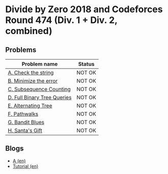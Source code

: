 # Divide by Zero 2018 and Codeforces Round 474 (Div. 1 + Div. 2, combined)

## Problems

|Problem name|Status|
|------------|---------|
| [A. Check the string](problems/A._Check_the_string.md)|NOT OK|
| [B. Minimize the error](problems/B._Minimize_the_error.md)|NOT OK|
| [C. Subsequence Counting](problems/C._Subsequence_Counting.md)|NOT OK|
| [D. Full Binary Tree Queries](problems/D._Full_Binary_Tree_Queries.md)|NOT OK|
| [E. Alternating Tree](problems/E._Alternating_Tree.md)|NOT OK|
| [F. Pathwalks](problems/F._Pathwalks.md)|NOT OK|
| [G. Bandit Blues](problems/G._Bandit_Blues.md)|NOT OK|
| [H. Santa's Gift](problems/H._Santa's_Gift.md)|NOT OK|
## Blogs

- [A (en)](blogs/A_(en).md)
- [Tutorial (en)](blogs/Tutorial_(en).md)
